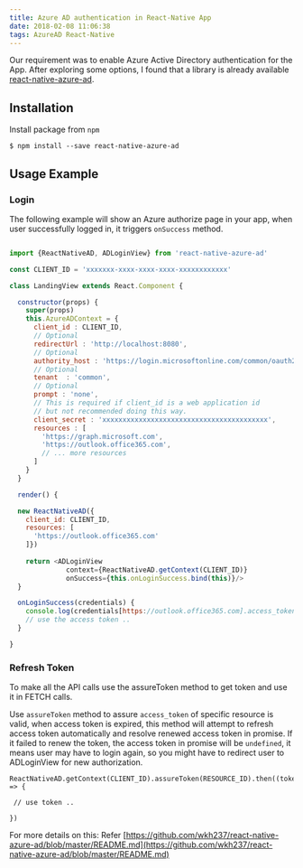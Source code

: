 ```yaml
---
title: Azure AD authentication in React-Native App
date: 2018-02-08 11:06:38
tags: AzureAD React-Native
---
```


Our requirement was to enable Azure Active Directory authentication for the App. After exploring some options, I found that a library is already available [react-native-azure-ad](https://github.com/wkh237/react-native-azure-ad).


## Installation

Install package from `npm`

```
$ npm install --save react-native-azure-ad
```


## Usage Example

### Login

The following example will show an Azure authorize page in your app, when user successfully logged in, it triggers `onSuccess` method.

```js

import {ReactNativeAD, ADLoginView} from 'react-native-azure-ad'

const CLIENT_ID = 'xxxxxxx-xxxx-xxxx-xxxx-xxxxxxxxxxxx'

class LandingView extends React.Component {

  constructor(props) {
    super(props)
    this.AzureADContext = {
      client_id : CLIENT_ID,
      // Optional
      redirectUrl : 'http://localhost:8080',  
      // Optional
      authority_host : 'https://login.microsoftonline.com/common/oauth2/authorize',
      // Optional
      tenant  : 'common',  
      // Optional
      prompt : 'none',
      // This is required if client_id is a web application id
      // but not recommended doing this way.
      client_secret : 'xxxxxxxxxxxxxxxxxxxxxxxxxxxxxxxxxxxxxxxxx',
      resources : [
        'https://graph.microsoft.com',
        'https://outlook.office365.com',
        // ... more resources
      ]
    }
  }

  render() {

  new ReactNativeAD({
    client_id: CLIENT_ID,
    resources: [
      'https://outlook.office365.com'
    ]})
  
    return <ADLoginView
              context={ReactNativeAD.getContext(CLIENT_ID)}
              onSuccess={this.onLoginSuccess.bind(this)}/>
  }

  onLoginSuccess(credentials) {
    console.log(credentials[https://outlook.office365.com].access_token)
    // use the access token ..
  }

}

```

### Refresh Token

To make all the API calls use the assureToken method to get token and use it in FETCH calls.

Use `assureToken` method to assure `access_token` of specific resource is valid, when access token is expired, this method will attempt to refresh access token automatically and resolve renewed access token in promise. If it failed to renew the token, the access token in promise will be `undefined`, it means user may have to login again, so you might have to redirect user to ADLoginView for new authorization.


```
ReactNativeAD.getContext(CLIENT_ID).assureToken(RESOURCE_ID).then((token) => {

 // use token ..

})
````


For more details on this: Refer [https://github.com/wkh237/react-native-azure-ad/blob/master/README.md](https://github.com/wkh237/react-native-azure-ad/blob/master/README.md)



